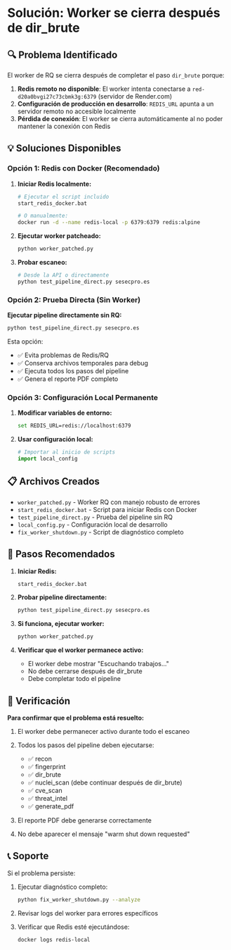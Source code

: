 # Solución: Worker se cierra después de dir_brute

## 🔍 Problema Identificado

El worker de RQ se cierra después de completar el paso `dir_brute` porque:

1. **Redis remoto no disponible**: El worker intenta conectarse a `red-d20a0bvgi27c73cbmk3g:6379` (servidor de Render.com)
2. **Configuración de producción en desarrollo**: `REDIS_URL` apunta a un servidor remoto no accesible localmente
3. **Pérdida de conexión**: El worker se cierra automáticamente al no poder mantener la conexión con Redis

## 💡 Soluciones Disponibles

### Opción 1: Redis con Docker (Recomendado)

1. **Iniciar Redis localmente:**
   ```bash
   # Ejecutar el script incluido
   start_redis_docker.bat
   
   # O manualmente:
   docker run -d --name redis-local -p 6379:6379 redis:alpine
   ```

2. **Ejecutar worker patcheado:**
   ```bash
   python worker_patched.py
   ```

3. **Probar escaneo:**
   ```bash
   # Desde la API o directamente
   python test_pipeline_direct.py sesecpro.es
   ```

### Opción 2: Prueba Directa (Sin Worker)

**Ejecutar pipeline directamente sin RQ:**
```bash
python test_pipeline_direct.py sesecpro.es
```

Esta opción:
- ✅ Evita problemas de Redis/RQ
- ✅ Conserva archivos temporales para debug
- ✅ Ejecuta todos los pasos del pipeline
- ✅ Genera el reporte PDF completo

### Opción 3: Configuración Local Permanente

1. **Modificar variables de entorno:**
   ```bash
   set REDIS_URL=redis://localhost:6379
   ```

2. **Usar configuración local:**
   ```python
   # Importar al inicio de scripts
   import local_config
   ```

## 📋 Archivos Creados

- `worker_patched.py` - Worker RQ con manejo robusto de errores
- `start_redis_docker.bat` - Script para iniciar Redis con Docker
- `test_pipeline_direct.py` - Prueba del pipeline sin RQ
- `local_config.py` - Configuración local de desarrollo
- `fix_worker_shutdown.py` - Script de diagnóstico completo

## 🚀 Pasos Recomendados

1. **Iniciar Redis:**
   ```bash
   start_redis_docker.bat
   ```

2. **Probar pipeline directamente:**
   ```bash
   python test_pipeline_direct.py sesecpro.es
   ```

3. **Si funciona, ejecutar worker:**
   ```bash
   python worker_patched.py
   ```

4. **Verificar que el worker permanece activo:**
   - El worker debe mostrar "Escuchando trabajos..."
   - No debe cerrarse después de dir_brute
   - Debe completar todo el pipeline

## 🔧 Verificación

**Para confirmar que el problema está resuelto:**

1. El worker debe permanecer activo durante todo el escaneo
2. Todos los pasos del pipeline deben ejecutarse:
   - ✅ recon
   - ✅ fingerprint
   - ✅ dir_brute
   - ✅ nuclei_scan (debe continuar después de dir_brute)
   - ✅ cve_scan
   - ✅ threat_intel
   - ✅ generate_pdf

3. El reporte PDF debe generarse correctamente
4. No debe aparecer el mensaje "warm shut down requested"

## 📞 Soporte

Si el problema persiste:

1. Ejecutar diagnóstico completo:
   ```bash
   python fix_worker_shutdown.py --analyze
   ```

2. Revisar logs del worker para errores específicos

3. Verificar que Redis esté ejecutándose:
   ```bash
   docker logs redis-local
   ```